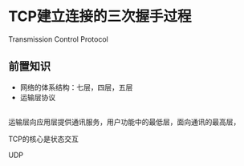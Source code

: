# TCP建立连接的三次握手过程
Transmission Control Protocol
## 前置知识
- 网络的体系结构：七层，四层，五层
- 运输层协议
## 
运输层向应用层提供通讯服务，用户功能中的最低层，面向通讯的最高层，




TCP的核心是状态交互

UDP